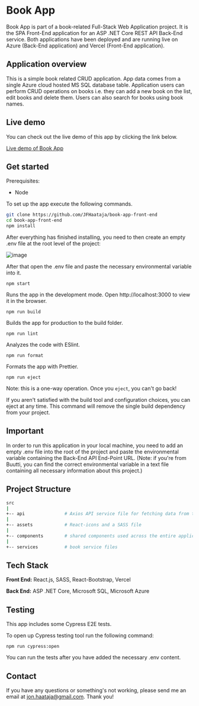 # Book App

Book App is part of a book-related Full-Stack Web Application project. It is the SPA Front-End application for an ASP .NET Core REST API Back-End service. Both applications have been deployed and are running live on Azure (Back-End application) and Vercel (Front-End application).

## Application overview

This is a simple book related CRUD application. App data comes from a single Azure cloud hosted MS SQL database table. Application users can perform CRUD operations on books i.e. they can add a new book on the list, edit books and delete them. Users can also search for books using book names.

## Live demo

You can check out the live demo of this app by clicking the link below.

[Live demo of Book App](https://bookapp.vercel.app/)

## Get started

Prerequisites:

-   Node

To set up the app execute the following commands.

```bash
git clone https://github.com/JFHaataja/book-app-front-end
cd book-app-front-end
npm install
```

After everything has finished installing, you need to then create an empty .env file at the root level of the project:

![image](https://user-images.githubusercontent.com/96774962/210604332-98094c22-d35b-467e-b79a-388dc4e82def.png)

After that open the .env file and paste the necessary environmental variable into it.

`npm start`

Runs the app in the development mode.
Open http://localhost:3000 to view it in the browser.

`npm run build`

Builds the app for production to the build folder.

`npm run lint`

Analyzes the code with ESlint.

`npm run format`

Formats the app with Prettier.

`npm run eject`

Note: this is a one-way operation. Once you `eject`, you can't go back!

If you aren't satisfied with the build tool and configuration choices, you can eject at any time. This command will remove the single build dependency from your project.

## Important

In order to run this application in your local machine, you need to add an empty .env file into the root of the project and paste the environmental variable containing the Back-End API End-Point URL. (Note: if you're from Buutti, you can find the correct environmental variable in a text file containing all necessary information about this project.)

## Project Structure

```bash
src
|
+-- api               # Axios API service file for fetching data from the REST API
|
+-- assets            # React-icons and a SASS file
|
+-- components        # shared components used across the entire application
|
+-- services          # book service files
```

## Tech Stack

**Front End:** React.js, SASS, React-Bootstrap, Vercel

**Back End:** ASP .NET Core, Microsoft SQL, Microsoft Azure

## Testing

This app includes some Cypress E2E tests.

To open up Cypress testing tool run the following command:

`npm run cypress:open`

You can run the tests after you have added the necessary .env content.

## Contact

If you have any questions or something's not working, please send me an email at jon.haataja@gmail.com. Thank you!
